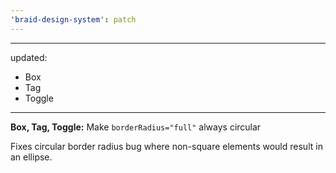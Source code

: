 ```yaml
---
'braid-design-system': patch
---
```


---
updated:
  - Box
  - Tag
  - Toggle
---

**Box, Tag, Toggle:** Make `borderRadius="full"` always circular

Fixes circular border radius bug where non-square elements would result in an ellipse.
